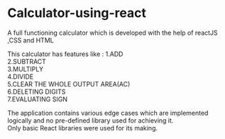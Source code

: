# Calculator-using-react

A full functioning calculator which is developed with the help of reactJS ,CSS and HTML

This calculator has features like :
1.ADD <br/>
2.SUBTRACT <br/>
3.MULTIPLY <br/>
4.DIVIDE <br/>
5.CLEAR THE WHOLE OUTPUT AREA(AC) <br/>
6.DELETING DIGITS <br/>
7.EVALUATING SIGN <br/>

The application contains various edge cases which are implemented logically and no pre-defined library used for achieving it.<br/>Only basic React libraries were used for its making.
